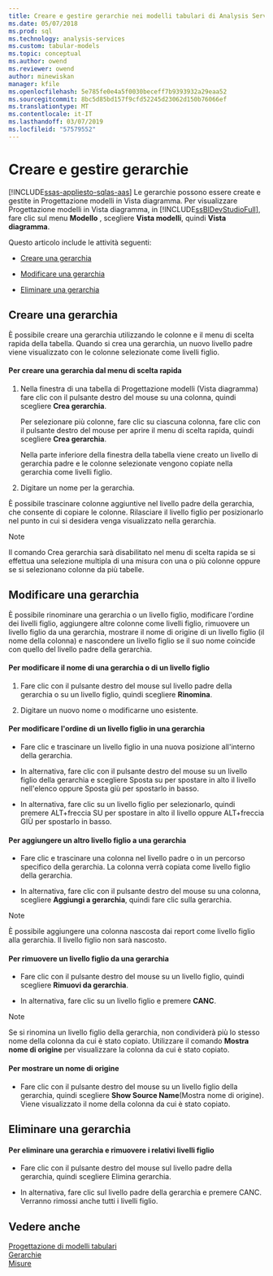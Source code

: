 ```yaml
---
title: Creare e gestire gerarchie nei modelli tabulari di Analysis Services | Microsoft Docs
ms.date: 05/07/2018
ms.prod: sql
ms.technology: analysis-services
ms.custom: tabular-models
ms.topic: conceptual
ms.author: owend
ms.reviewer: owend
author: minewiskan
manager: kfile
ms.openlocfilehash: 5e785fe0e4a5f0030beceff7b9393932a29eaa52
ms.sourcegitcommit: 8bc5d85bd157f9cfd52245d23062d150b76066ef
ms.translationtype: MT
ms.contentlocale: it-IT
ms.lasthandoff: 03/07/2019
ms.locfileid: "57579552"
---
```

# <a name="create-and-manage-hierarchies"></a>Creare e gestire gerarchie 
[!INCLUDE[ssas-appliesto-sqlas-aas](../../includes/ssas-appliesto-sqlas-aas.md)]
  Le gerarchie possono essere create e gestite in Progettazione modelli in Vista diagramma. Per visualizzare Progettazione modelli in Vista diagramma, in [!INCLUDE[ssBIDevStudioFull](../../includes/ssbidevstudiofull-md.md)], fare clic sul menu **Modello** , scegliere **Vista modelli**, quindi **Vista diagramma**.  
  
 Questo articolo include le attività seguenti:  
  
-   [Creare una gerarchia](#bkmk_create)  
  
-   [Modificare una gerarchia](#bkmk_edit)  
  
-   [Eliminare una gerarchia](#bkmk_delete)  
  
##  <a name="bkmk_create"></a> Creare una gerarchia  
 È possibile creare una gerarchia utilizzando le colonne e il menu di scelta rapida della tabella. Quando si crea una gerarchia, un nuovo livello padre viene visualizzato con le colonne selezionate come livelli figlio.  
  
#### <a name="to-create-a-hierarchy-from-the-context-menu"></a>Per creare una gerarchia dal menu di scelta rapida  
  
1.  Nella finestra di una tabella di Progettazione modelli (Vista diagramma) fare clic con il pulsante destro del mouse su una colonna, quindi scegliere **Crea gerarchia**.  
  
     Per selezionare più colonne, fare clic su ciascuna colonna, fare clic con il pulsante destro del mouse per aprire il menu di scelta rapida, quindi scegliere **Crea gerarchia**.  
  
     Nella parte inferiore della finestra della tabella viene creato un livello di gerarchia padre e le colonne selezionate vengono copiate nella gerarchia come livelli figlio.  
  
2.  Digitare un nome per la gerarchia.  
  
 È possibile trascinare colonne aggiuntive nel livello padre della gerarchia, che consente di copiare le colonne. Rilasciare il livello figlio per posizionarlo nel punto in cui si desidera venga visualizzato nella gerarchia.  
  
> [!NOTE]  
>  Il comando Crea gerarchia sarà disabilitato nel menu di scelta rapida se si effettua una selezione multipla di una misura con una o più colonne oppure se si selezionano colonne da più tabelle.  
  
##  <a name="bkmk_edit"></a> Modificare una gerarchia  
 È possibile rinominare una gerarchia o un livello figlio, modificare l'ordine dei livelli figlio, aggiungere altre colonne come livelli figlio, rimuovere un livello figlio da una gerarchia, mostrare il nome di origine di un livello figlio (il nome della colonna) e nascondere un livello figlio se il suo nome coincide con quello del livello padre della gerarchia.  
  
#### <a name="to-change-the-name-of-a-hierarchy-or-child-level"></a>Per modificare il nome di una gerarchia o di un livello figlio  
  
1.  Fare clic con il pulsante destro del mouse sul livello padre della gerarchia o su un livello figlio, quindi scegliere **Rinomina**.  
  
2.  Digitare un nuovo nome o modificarne uno esistente.  
  
#### <a name="to-change-the-order-of-a-child-level-in-a-hierarchy"></a>Per modificare l'ordine di un livello figlio in una gerarchia  
  
-   Fare clic e trascinare un livello figlio in una nuova posizione all'interno della gerarchia.  
  
-   In alternativa, fare clic con il pulsante destro del mouse su un livello figlio della gerarchia e scegliere Sposta su per spostare in alto il livello nell'elenco oppure Sposta giù per spostarlo in basso.  
  
-   In alternativa, fare clic su un livello figlio per selezionarlo, quindi premere ALT+freccia SU per spostare in alto il livello oppure ALT+freccia GIÙ per spostarlo in basso.  
  
#### <a name="to-add-another-child-level-to-a-hierarchy"></a>Per aggiungere un altro livello figlio a una gerarchia  
  
-   Fare clic e trascinare una colonna nel livello padre o in un percorso specifico della gerarchia. La colonna verrà copiata come livello figlio della gerarchia.  
  
-   In alternativa, fare clic con il pulsante destro del mouse su una colonna, scegliere **Aggiungi a gerarchia**, quindi fare clic sulla gerarchia.  
  
> [!NOTE]  
>  È possibile aggiungere una colonna nascosta dai report come livello figlio alla gerarchia. Il livello figlio non sarà nascosto.  
  
#### <a name="to-remove-a-child-level-from-a-hierarchy"></a>Per rimuovere un livello figlio da una gerarchia  
  
-   Fare clic con il pulsante destro del mouse su un livello figlio, quindi scegliere **Rimuovi da gerarchia**.  
  
-   In alternativa, fare clic su un livello figlio e premere **CANC**.  
  
> [!NOTE]  
>  Se si rinomina un livello figlio della gerarchia, non condividerà più lo stesso nome della colonna da cui è stato copiato. Utilizzare il comando **Mostra nome di origine** per visualizzare la colonna da cui è stato copiato.  
  
#### <a name="to-show-a-source-name"></a>Per mostrare un nome di origine  
  
-   Fare clic con il pulsante destro del mouse su un livello figlio della gerarchia, quindi scegliere **Show Source Name**(Mostra nome di origine). Viene visualizzato il nome della colonna da cui è stato copiato.  
  
##  <a name="bkmk_delete"></a> Eliminare una gerarchia  
  
#### <a name="to-delete-a-hierarchy-and-remove-its-child-levels"></a>Per eliminare una gerarchia e rimuovere i relativi livelli figlio  
  
-   Fare clic con il pulsante destro del mouse sul livello padre della gerarchia, quindi scegliere Elimina gerarchia.  
  
-   In alternativa, fare clic sul livello padre della gerarchia e premere CANC. Verranno rimossi anche tutti i livelli figlio.  
  
## <a name="see-also"></a>Vedere anche  
 [Progettazione di modelli tabulari](../../analysis-services/tabular-models/tabular-model-designer-ssas.md)   
 [Gerarchie](../../analysis-services/tabular-models/hierarchies-ssas-tabular.md)   
 [Misure](../../analysis-services/tabular-models/measures-ssas-tabular.md)  
  
  
